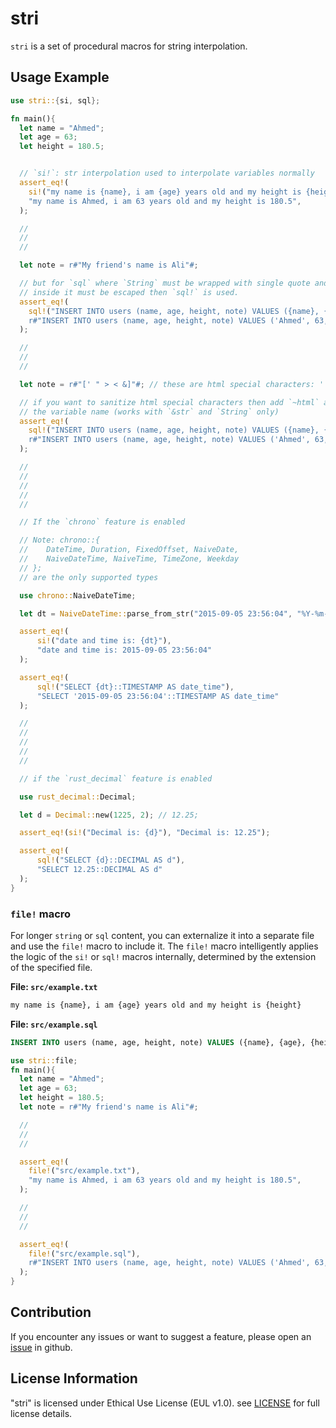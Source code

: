 # stri

`stri` is a set of procedural macros for string interpolation.

## Usage Example

```rust
use stri::{si, sql};

fn main(){
  let name = "Ahmed";
  let age = 63;
  let height = 180.5;


  // `si!`: str interpolation used to interpolate variables normally
  assert_eq!(
    si!("my name is {name}, i am {age} years old and my height is {height}"),
    "my name is Ahmed, i am 63 years old and my height is 180.5",
  );

  //
  //
  //

  let note = r#"My friend's name is Ali"#;

  // but for `sql` where `String` must be wrapped with single quote and each quote
  // inside it must be escaped then `sql!` is used.
  assert_eq!(
    sql!("INSERT INTO users (name, age, height, note) VALUES ({name}, {age}, {height}, {note})"),
    r#"INSERT INTO users (name, age, height, note) VALUES ('Ahmed', 63, 180.5, 'My friend''s name is Ali')"#,
  );

  //
  //
  //

  let note = r#"[' " > < &]"#; // these are html special characters: ' " > < &

  // if you want to sanitize html special characters then add `~html` as a suffix to
  // the variable name (works with `&str` and `String` only)
  assert_eq!(
    sql!("INSERT INTO users (name, age, height, note) VALUES ({name}, {age}, {height}, {~html note})"),
    r#"INSERT INTO users (name, age, height, note) VALUES ('Ahmed', 63, 180.5, '[&#39; &#34; &gt; &lt; &amp;]')"#,
  );

  //
  //
  //
  //
  //

  // If the `chrono` feature is enabled

  // Note: chrono::{
  //    DateTime, Duration, FixedOffset, NaiveDate,
  //    NaiveDateTime, NaiveTime, TimeZone, Weekday
  // };
  // are the only supported types

  use chrono::NaiveDateTime;

  let dt = NaiveDateTime::parse_from_str("2015-09-05 23:56:04", "%Y-%m-%d %H:%M:%S").unwrap();

  assert_eq!(
      si!("date and time is: {dt}"),
      "date and time is: 2015-09-05 23:56:04"
  );

  assert_eq!(
      sql!("SELECT {dt}::TIMESTAMP AS date_time"),
      "SELECT '2015-09-05 23:56:04'::TIMESTAMP AS date_time"
  );

  //
  //
  //
  //
  //

  // if the `rust_decimal` feature is enabled

  use rust_decimal::Decimal;

  let d = Decimal::new(1225, 2); // 12.25;

  assert_eq!(si!("Decimal is: {d}"), "Decimal is: 12.25");

  assert_eq!(
      sql!("SELECT {d}::DECIMAL AS d"),
      "SELECT 12.25::DECIMAL AS d"
  );
}
```

### `file!` macro

For longer `string` or `sql` content, you can externalize it into a separate file and use the `file!` macro to include it. The `file!` macro intelligently applies the logic of the `si!` or `sql!` macros internally, determined by the extension of the specified file.

**File: `src/example.txt`**

```txt
my name is {name}, i am {age} years old and my height is {height}
```

**File: `src/example.sql`**

```sql
INSERT INTO users (name, age, height, note) VALUES ({name}, {age}, {height}, {note})
```

```rust
use stri::file;
fn main(){
  let name = "Ahmed";
  let age = 63;
  let height = 180.5;
  let note = r#"My friend's name is Ali"#;

  //
  //
  //

  assert_eq!(
    file!("src/example.txt"),
    "my name is Ahmed, i am 63 years old and my height is 180.5",
  );

  //
  //
  //

  assert_eq!(
    file!("src/example.sql"),
    r#"INSERT INTO users (name, age, height, note) VALUES ('Ahmed', 63, 180.5, 'My friend''s name is Ali')"#,
  );
}
```

## Contribution

If you encounter any issues or want to suggest a feature, please open an [issue](https://github.com/infinite-xdev-void/stri/issues) in github.

## License Information

"stri" is licensed under Ethical Use License (EUL v1.0). see [LICENSE](https://github.com/infinite-xdev-void/stri/blob/main/LICENSE) for full license details.
